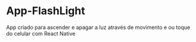 # App-FlashLight
App criado para ascender e apagar a luz através de movimento e ou toque do celular com React Native
